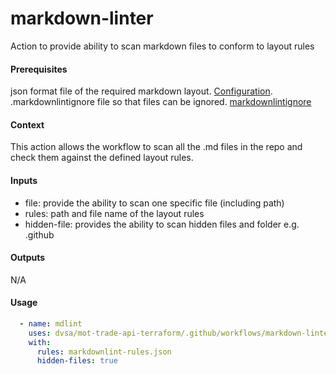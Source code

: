 # markdown-linter

Action to provide ability to scan markdown files to conform to layout rules

#### Prerequisites

json format file of the required markdown layout. [Configuration](https://github.com/igorshubovych/markdownlint-cli#configuration).
.markdownlintignore file so that files can be ignored. [markdownlintignore](https://github.com/igorshubovych/markdownlint-cli#ignoring-files)

#### Context

This action allows the workflow to scan all the .md files in the repo and check them against the defined layout rules.

#### Inputs

- file: provide the ability to scan one specific file (including path)
- rules: path and file name of the layout rules
- hidden-file: provides the ability to scan hidden files and folder e.g. .github

#### Outputs

N/A

#### Usage

```yaml
  - name: mdlint
    uses: dvsa/mot-trade-api-terraform/.github/workflows/markdown-linter.yml@feature/bl-15189-markdown-linter
    with:
      rules: markdownlint-rules.json
      hidden-files: true
```
